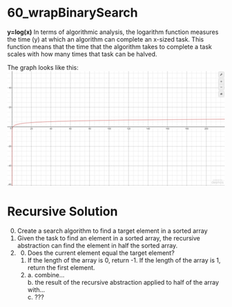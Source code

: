 # 60_wrapBinarySearch

**y=log(x)**
In terms of algorithmic analysis, the logarithm function measures the time (y) at which an algorithm can complete an x-sized task. This function means that the time that the algorithm takes to complete a task scales with how many times that task can be halved.

The graph looks like this:
![alt text](logbase2.PNG)

# Recursive Solution
  0. Create a search algorithm to find a target element in a sorted array
  1. Given the task to find an element in a sorted array, the recursive abstraction can find the element in half the sorted array.
  2. 0. Does the current element equal the target element?
     1. If the length of the array is 0, return -1. If the length of the array is 1, return the first element. <br />
     2. a. combine... <br />
        b. the result of the recursive abstraction applied to half of the array with... <br />
        c. ???
